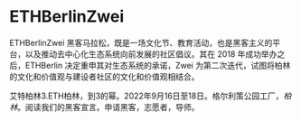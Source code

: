 # ETHBerlinZwei

ETHBerlinZwei 黑客马拉松，既是一场文化节、教育活动，也是黑客主义的平台，以及推动去中心化生态系统向前发展的社区倡议。其在 2018 年成功举办之后，ETHBerlin 决定重申其对生态系统的承诺，Zwei 为第二次迭代，试图将柏林的文化和价值观与建设者社区的文化和价值观相结合。

‎艾特柏林‎3‎.ETH柏林，到3的幂。2022年9月16日至18日。格尔利策公园工厂，‎*‎柏林‎*‎。阅读我们的黑客宣言。申请黑客，志愿者，导师。‎
